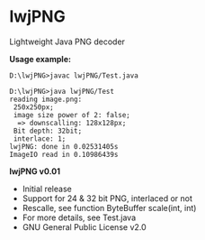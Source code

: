 # lwjPNG
Lightweight Java PNG decoder

**Usage example:**
```
D:\lwjPNG>javac lwjPNG/Test.java

D:\lwjPNG>java lwjPNG/Test
reading image.png:
 250x250px;
 image size power of 2: false;
  => downscalling: 128x128px;
 Bit depth: 32bit;
 interlace: 1;
lwjPNG: done in 0.02531405s
ImageIO read in 0.10986439s
```
**lwjPNG v0.01**
* Initial release
* Support for 24 & 32 bit PNG, interlaced or not
* Rescalle, see function ByteBuffer scale(int, int)
* For more details, see Test.java
* GNU General Public License v2.0
